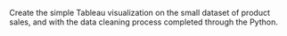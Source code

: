 Create the simple Tableau visualization on the small dataset of product sales, and with the data cleaning process completed through the Python. 
